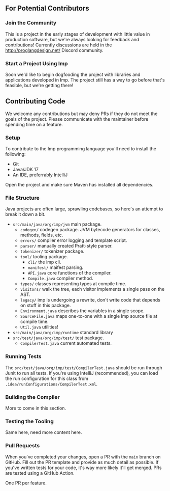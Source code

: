 ## For Potential Contributors

### Join the Community

This is a project in the early stages of development with little value in production software, but we're always looking
for feedback and contributions! Currently discussions are held in the http://proglangdesign.net/ Discord community.

### Start a Project Using Imp

Soon we'd like to begin dogfooding the project with libraries and applications developed in Imp. The project still has a
way to go before that's feasible, but we're getting there!

## Contributing Code

We welcome any contributions but may deny PRs if they do not meet the goals of the project. Please communicate with the
maintainer before spending time on a feature.

### Setup

To contribute to the Imp programming language you'll need to install the following:

- Git
- Java/JDK 17
- An IDE, preferrably IntelliJ

Open the project and make sure Maven has installed all dependencies.

### File Structure

Java projects are often large, sprawling codebases, so here's an attempt to break it down a bit.

- `src/main/java/org/imp/jvm` main package.
    - `codegen/` codegen package. JVM bytecode generators for classes, methods, fields, etc.
    - `errors/` compiler error logging and template script.
    - `parser/` manually created Pratt-style parser.
    - `tokenizer/` tokenizer package.
    - `tool/` tooling package.
        - `cli/` the imp cli.
        - `manifest/` maifest parsing.
        - `API.java` core functions of the compiler.
        - `Compile.java` compiler method.
    - `types/` classes representing types at compile time.
    - `visitors/` walk the tree, each visitor implements a single pass on the AST.
    - `legacy/` imp is undergoing a rewrite, don't write code that depends on stuff in this package.
    - `Environment.java` describes the variables in a single scope.
    - `SourceFile.java` maps one-to-one with a single Imp source file at compile time.
    - `Util.java` utilities!
- `src/main/java/org/imp/runtime` standard library
- `src/test/java/org/imp/test/` test package.
    - `CompilerTest.java` current automated tests.

### Running Tests

The `src/test/java/org/imp/test/CompilerTest.java` should be run through Junit to run all tests. If you're using
IntelliJ (recommended), you can load the run configuration for this class
from `.idea/runConfigurations/CompilerTest.xml`.

### Building the Compiler

More to come in this section.

### Testing the Tooling

Same here, need more content here.

### Pull Requests

When you've completed your changes, open a PR with the `main` branch on GitHub. Fill out the PR template and provide as
much detail as possible. If you've written tests for your code, it's way more likely it'll get merged. PRs are tested
using a GitHub Action.

One PR per feature.


